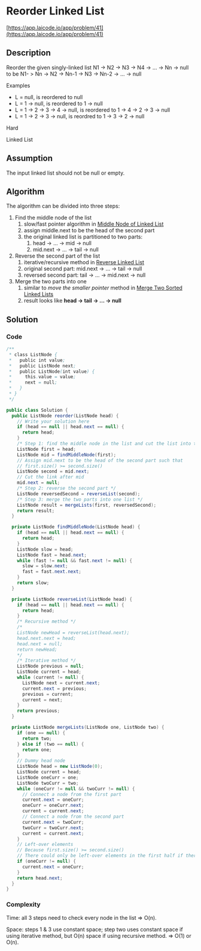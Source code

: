 <!----- Conversion time: 0.732 seconds.


Using this Markdown file:

1. Cut and paste this output into your source file.
2. See the notes and action items below regarding this conversion run.
3. Check the rendered output (headings, lists, code blocks, tables) for proper
   formatting and use a linkchecker before you publish this page.

Conversion notes:

* GD2md-html version 1.0β13
* Tue Jan 15 2019 19:58:27 GMT-0800 (PST)
* Source doc: https://docs.google.com/open?id=1Ys6WATXiRy9Ni2eTrTCCJ5m7UMIWvXkWzDyIaECQ91Q
----->



# Reorder Linked List

[https://app.laicode.io/app/problem/41](https://app.laicode.io/app/problem/41)


## Description

Reorder the given singly-linked list N1 -> N2 -> N3 -> N4 -> … -> Nn -> null to be N1- > Nn -> N2 -> Nn-1 -> N3 -> Nn-2 -> … -> null

Examples



*   L = null, is reordered to null
*   L = 1 -> null, is reordered to 1 -> null
*   L = 1 -> 2 -> 3 -> 4 -> null, is reordered to 1 -> 4 -> 2 -> 3 -> null
*   L = 1 -> 2 -> 3 -> null, is reordred to 1 -> 3 -> 2 -> null



Hard

Linked List


## Assumption

The input linked list should not be null or empty.


## Algorithm

The algorithm can be divided into three steps:



1.  Find the middle node of the list
    1.  slow/fast pointer algorithm in [Middle Node of Linked List](../../Easy/MiddleNodeOfLinkedList)
    1.  assign middle.next to be the head of the second part
    1.  the original linked list is partitioned to two parts:
        1.  head → … → mid → null
        1.  mid.next → … → tail → null
1.  Reverse the second part of the list
    1.  iterative/recursive method in [Reverse Linked List](../../Easy/ReverseLinkedList)
    1.  original second part: mid.next → … → tail → null
    1.  reversed second part: tail → … → mid.next → null
1.  Merge the two parts into one
    1.  similar to _move the smaller pointer_ method in [Merge Two Sorted Linked Lists](../../Easy/MergeTwoSortedLinkedLists)
    1.  result looks like **head → tail → … → null**




## Solution


### Code


```java
/**
 * class ListNode {
 *   public int value;
 *   public ListNode next;
 *   public ListNode(int value) {
 *     this.value = value;
 *     next = null;
 *   }
 * }
 */

public class Solution {
  public ListNode reorder(ListNode head) {
    // Write your solution here
    if (head == null || head.next == null) {
      return head;
    }
    /* Step 1: find the middle node in the list and cut the list into two parts */
    ListNode first = head;
    ListNode mid = findMiddleNode(first);
    // Assign mid.next to be the head of the second part such that
    // first.size() >= second.size()
    ListNode second = mid.next;
    // Cut the link after mid
    mid.next = null;
    /* Step 2: reverse the second part */
    ListNode reversedSecond = reverseList(second);
    /* Step 3: merge the two parts into one list */
    ListNode result = mergeLists(first, reversedSecond);
    return result;
  }

  private ListNode findMiddleNode(ListNode head) {
    if (head == null || head.next == null) {
      return head;
    }
    ListNode slow = head;
    ListNode fast = head.next;
    while (fast != null && fast.next != null) {
      slow = slow.next;
      fast = fast.next.next;
    }
    return slow;
  }

  private ListNode reverseList(ListNode head) {
    if (head == null || head.next == null) {
      return head;
    }
    /* Recursive method */
    /*
    ListNode newHead = reverseList(head.next);
    head.next.next = head;
    head.next = null;
    return newHead;
    */
    /* Iterative method */
    ListNode previous = null;
    ListNode current = head;
    while (current != null) {
      ListNode next = current.next;
      current.next = previous;
      previous = current;
      current = next;
    }
    return previous;
  }

  private ListNode mergeLists(ListNode one, ListNode two) {
    if (one == null) {
      return two;
    } else if (two == null) {
      return one;
    }
    // Dummy head node
    ListNode head = new ListNode(0);
    ListNode current = head;
    ListNode oneCurr = one;
    ListNode twoCurr = two;
    while (oneCurr != null && twoCurr != null) {
      // Connect a node from the first part
      current.next = oneCurr;
      oneCurr = oneCurr.next;
      current = current.next;
      // Connect a node from the second part
      current.next = twoCurr;
      twoCurr = twoCurr.next;
      current = current.next;
    }
    // Left-over elements
    // Because first.size() >= second.size()
    // There could only be left-over elements in the first half if there are any
    if (oneCurr != null) {
      current.next = oneCurr;
    }
    return head.next;
  }
}
```



### Complexity

Time: all 3 steps need to check every node in the list ⇒ O(n).

Space: steps 1 & 3 use constant space; step two uses constant space if using iterative method, but O(n) space if using recursive method. ⇒ O(1) or O(n).


<!-- GD2md-html version 1.0β13 -->
